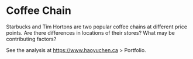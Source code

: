 # Coffee Chain
Starbucks and Tim Hortons are two popular coffee chains at different price points. Are there differences in locations of their stores? What may be contributing factors?

See the analysis at https://www.haoyuchen.ca > Portfolio.
